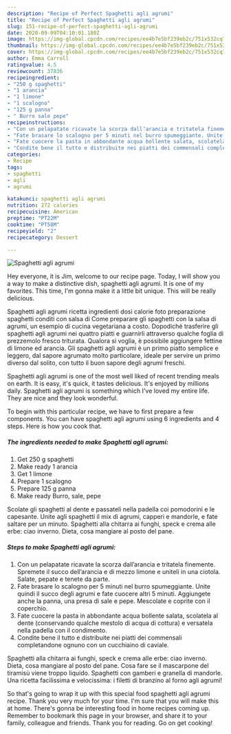 ```yaml
---
description: "Recipe of Perfect Spaghetti agli agrumi"
title: "Recipe of Perfect Spaghetti agli agrumi"
slug: 151-recipe-of-perfect-spaghetti-agli-agrumi
date: 2020-09-09T04:10:01.180Z
image: https://img-global.cpcdn.com/recipes/ee4b7e5bf239eb2c/751x532cq70/spaghetti-agli-agrumi-recipe-main-photo.jpg
thumbnail: https://img-global.cpcdn.com/recipes/ee4b7e5bf239eb2c/751x532cq70/spaghetti-agli-agrumi-recipe-main-photo.jpg
cover: https://img-global.cpcdn.com/recipes/ee4b7e5bf239eb2c/751x532cq70/spaghetti-agli-agrumi-recipe-main-photo.jpg
author: Emma Carroll
ratingvalue: 4.5
reviewcount: 37836
recipeingredient:
- "250 g spaghetti"
- "1 arancia"
- "1 limone"
- "1 scalogno"
- "125 g panna"
- " Burro sale pepe"
recipeinstructions:
- "Con un pelapatate ricavate la scorza dall’arancia e tritatela finemente. Spremete il succo dell’arancia e di mezzo limone e uniteli in una ciotola. Salate, pepate e tenete da parte."
- "Fate brasare lo scalogno per 5 minuti nel burro spumeggiante. Unite quindi il succo degli agrumi e fate cuocere altri 5 minuti. Aggiungete anche la panna, una presa di sale e pepe. Mescolate e coprite con il coperchio."
- "Fate cuocere la pasta in abbondante acqua bollente salata, scolatela al dente (conservando qualche mestolo di acqua di cottura) e versatela nella padella con il condimento."
- "Condite bene il tutto e distribuite nei piatti dei commensali completandone ognuno con un cucchiaino di caviale."
categories:
- Recipe
tags:
- spaghetti
- agli
- agrumi

katakunci: spaghetti agli agrumi 
nutrition: 272 calories
recipecuisine: American
preptime: "PT22M"
cooktime: "PT58M"
recipeyield: "2"
recipecategory: Dessert

---
```



![Spaghetti agli agrumi](https://img-global.cpcdn.com/recipes/ee4b7e5bf239eb2c/751x532cq70/spaghetti-agli-agrumi-recipe-main-photo.jpg)

Hey everyone, it is Jim, welcome to our recipe page. Today, I will show you a way to make a distinctive dish, spaghetti agli agrumi. It is one of my favorites. This time, I'm gonna make it a little bit unique. This will be really delicious.

Spaghetti agli agrumi ricetta ingredienti dosi calorie foto preparazione spaghetti conditi con salsa di Come preparare gli spaghetti con la salsa di agrumi, un esempio di cucina vegetariana a costo. Dopodiché trasferire gli spaghetti agli agrumi nei quattro piatti e guarnirli attraverso qualche foglia di prezzemolo fresco triturata. Qualora si voglia, è possibile aggiungere fettine di limone ed arancia. Gli spaghetti agli agrumi è un primo piatto semplice e leggero, dal sapore agrumato molto particolare, ideale per servire un primo diverso dal solito, con tutto il buon sapore degli agrumi freschi.

Spaghetti agli agrumi is one of the most well liked of recent trending meals on earth. It is easy, it's quick, it tastes delicious. It's enjoyed by millions daily. Spaghetti agli agrumi is something which I've loved my entire life. They are nice and they look wonderful.


To begin with this particular recipe, we have to first prepare a few components. You can have spaghetti agli agrumi using 6 ingredients and 4 steps. Here is how you cook that.

<!--inarticleads1-->

##### The ingredients needed to make Spaghetti agli agrumi:

1. Get 250 g spaghetti
1. Make ready 1 arancia
1. Get 1 limone
1. Prepare 1 scalogno
1. Prepare 125 g panna
1. Make ready  Burro, sale, pepe


Scolate gli spaghetti al dente e passateli nella padella coi pomodorini e le capesante. Unite agli spaghetti il mix di agrumi, capperi e mandorle, e fate saltare per un minuto. Spaghetti alla chitarra ai funghi, speck e crema alle erbe: ciao inverno. Dieta, cosa mangiare al posto del pane. 

<!--inarticleads2-->

##### Steps to make Spaghetti agli agrumi:

1. Con un pelapatate ricavate la scorza dall’arancia e tritatela finemente. Spremete il succo dell’arancia e di mezzo limone e uniteli in una ciotola. Salate, pepate e tenete da parte.
1. Fate brasare lo scalogno per 5 minuti nel burro spumeggiante. Unite quindi il succo degli agrumi e fate cuocere altri 5 minuti. Aggiungete anche la panna, una presa di sale e pepe. Mescolate e coprite con il coperchio.
1. Fate cuocere la pasta in abbondante acqua bollente salata, scolatela al dente (conservando qualche mestolo di acqua di cottura) e versatela nella padella con il condimento.
1. Condite bene il tutto e distribuite nei piatti dei commensali completandone ognuno con un cucchiaino di caviale.


Spaghetti alla chitarra ai funghi, speck e crema alle erbe: ciao inverno. Dieta, cosa mangiare al posto del pane. Cosa fare se il mascarpone del tiramisù viene troppo liquido. Spaghetti con gamberi e granella di mandorle. Una ricetta facilissima e velocissima: i filetti di branzino al forno agli agrumi! 

So that's going to wrap it up with this special food spaghetti agli agrumi recipe. Thank you very much for your time. I'm sure that you will make this at home. There's gonna be interesting food in home recipes coming up. Remember to bookmark this page in your browser, and share it to your family, colleague and friends. Thank you for reading. Go on get cooking!

